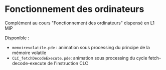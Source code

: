 # Fonctionnement des ordinateurs
Complément au cours "Fonctionnement des ordinateurs" dispensé en L1 MIP

Disponible :
- `memoirevolatile.pde` : animation sous processing du principe de la mémoire volatile
- `CLC_fetchDecodeExecute.pde`: animation sous processing du cycle fetch-decode-execute de l'instruction CLC
